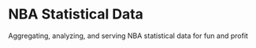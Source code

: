 # NBA Statistical Data

Aggregating, analyzing, and serving NBA statistical data for fun and profit 